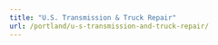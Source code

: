 ```yaml
---
title: "U.S. Transmission & Truck Repair"
url: /portland/u-s-transmission-and-truck-repair/
---
```

